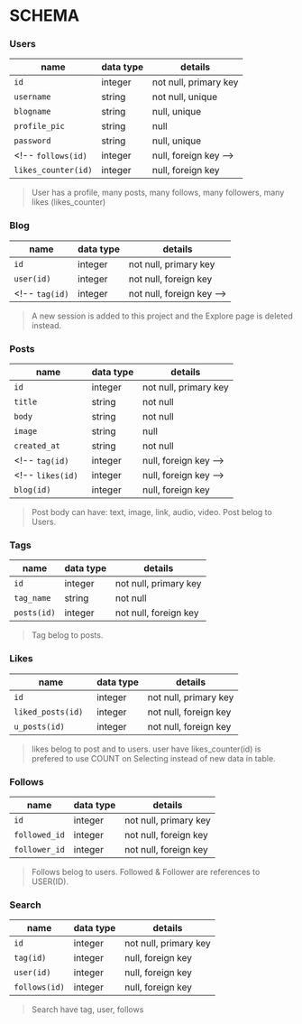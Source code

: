# SCHEMA
### Users
name      | data type |       details
----------|-----------|--------------------------
`id `     |  integer  |   not null, primary key
`username`|  string   |   not null, unique
`blogname`|  string   |   null, unique 
`profile_pic`|  string|   null 
`password`|  string	  |   null, unique
<!-- `follows(id)` | integer | null, foreign key -->
`likes_counter(id)` | integer | null, foreign key
> User has a profile, many posts, many follows, many followers, many likes (likes_counter)

### Blog 
name      | data type |       details
----------|-----------|--------------------------
`id `     |  integer  |   not null, primary key
`user(id)`|  integer    |   not null, foreign key
<!-- `tag(id)` |  integer    |   not null, foreign key -->

> A new session is added to this project and the Explore page is deleted instead.
### Posts
name      | data type |       details
----------|-----------|---------------------------
`id`        |  integer  |  not null, primary key
`title`     |  string   |  not null
`body `     |  string	|  not null
`image`     |  string   |  null
`created_at`|  string	|  not null
<!-- `tag(id) `  | integer   | null, foreign key -->
<!-- `likes(id) `| integer   | null, foreign key -->
`blog(id)`  | integer   | null, foreign key
> Post body can have: text, image, link, audio, video.
> Post belog to Users.

### Tags
name      | data type |       details
----------|-----------|---------------------------
`id `       |   integer |    not null, primary key
`tag_name ` |   string  |    not null
`posts(id)` |   integer |    not null, foreign key
> Tag belog to posts.

### Likes
name              | data type |       details
------------------|-----------|-------------------
`id `             |   integer |    not null, primary key
`liked_posts(id) `|   integer |    not null, foreign key
`u_posts(id) `  |   integer |    not null, foreign key
> likes belog to post and to users.
>  user have likes_counter(id) is prefered to use COUNT on Selecting instead of new data in table.

### Follows
name              | data type |       details
------------------|-----------|-------------------
`id  `            |  integer  |   not null, primary key
`followed_id`     |  integer  |   not null, foreign key
`follower_id`     |  integer  |   not null, foreign key

> Follows belog to users.  Followed & Follower are references to USER(ID).

### Search
name              | data type |       details
------------------|-----------|-------------------
`id  `             |  integer  |   not null, primary key
`tag(id)`          |  integer  |   null, foreign key
`user(id)`         |  integer  |   null, foreign key
`follows(id)`      |  integer  |   null, foreign key

> Search have tag, user, follows